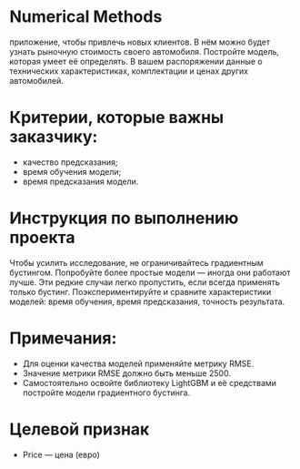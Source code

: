 # Numerical Methods


приложение, чтобы привлечь новых клиентов. В нём можно будет узнать рыночную стоимость своего автомобиля. 
Постройте модель, которая умеет её определять. В вашем распоряжении данные о технических характеристиках, комплектации и ценах других автомобилей.

# Критерии, которые важны заказчику:

- качество предсказания;
- время обучения модели;
- время предсказания модели.
  
# Инструкция по выполнению проекта

Чтобы усилить исследование, не ограничивайтесь градиентным бустингом. Попробуйте более простые модели — иногда они работают лучше. Эти редкие случаи легко пропустить, если всегда применять только бустинг. 
Поэкспериментируйте и сравните характеристики моделей: время обучения, время предсказания, точность результата.

# Примечания:

- Для оценки качества моделей применяйте метрику RMSE.
- Значение метрики RMSE должно быть меньше 2500.
- Самостоятельно освойте библиотеку LightGBM и её средствами постройте модели градиентного бустинга.
  
# Целевой признак

- Price — цена (евро)
